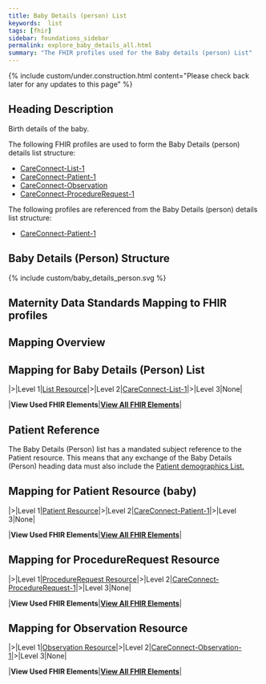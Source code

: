 ```yaml
---
title: Baby Details (person) List
keywords:  list
tags: [fhir]
sidebar: foundations_sidebar
permalink: explore_baby_details_all.html
summary: "The FHIR profiles used for the Baby details (person) List"
---
```

{% include custom/under.construction.html content="Please check back later for any updates to this page" %}

## Heading Description ##
Birth details of the baby.

The following FHIR profiles are used to form the Baby Details (person) details list structure:

- [CareConnect-List-1](https://fhir.hl7.org.uk/STU3/StructureDefinition/CareConnect-List-1)
- [CareConnect-Patient-1](https://fhir.hl7.org.uk/STU3/StructureDefinition/CareConnect-Patient-1)
- [CareConnect-Observation](https://fhir.hl7.org.uk/STU3/StructureDefinition/CareConnect-Observation-1)
- [CareConnect-ProcedureRequest-1](https://fhir.hl7.org.uk/STU3/StructureDefinition/CareConnect-ProcedureRequest-1)

The following profiles are referenced from the Baby Details (person) details list structure:

- [CareConnect-Patient-1](https://fhir.hl7.org.uk/STU3/StructureDefinition/CareConnect-Patient-1)

## Baby Details (Person) Structure ##

{% include custom/baby_details_person.svg %}

## Maternity Data Standards Mapping to FHIR profiles ##

## Mapping Overview ##

## Mapping for Baby Details (Person) List ##

|>|Level 1|[List Resource](http://hl7.org/fhir/stu3/list.html)|>|Level 2|[CareConnect-List-1](https://fhir.hl7.org.uk/STU3/StructureDefinition/CareConnect-List-1)|>|Level 3|None|

|**View Used FHIR Elements**|**[View All FHIR Elements](explore_baby_details.html#mapping-for-baby-details-person-list)**|

## Patient Reference ##

The Baby Details (Person) list has a mandated subject reference to the Patient resource. This means that any exchange of the Baby Details (Person) heading data must also include the [Patient demographics List.](explore_patient_demographics.html)


## Mapping for Patient Resource (baby) ##

|>|Level 1|[Patient Resource](http://hl7.org/fhir/stu3/patient.html)|>|Level 2|[CareConnect-Patient-1](https://fhir.hl7.org.uk/STU3/StructureDefinition/CareConnect-Patient-1)|>|Level 3|None|

|**View Used FHIR Elements**|**[View All FHIR Elements](explore_baby_details.html#mapping-for-patient-resource-baby)**|


## Mapping for ProcedureRequest Resource ##

|>|Level 1|[ProcedureRequest Resource](http://hl7.org/fhir/stu3/procedurerequest.html)|>|Level 2|[CareConnect-ProcedureRequest-1](https://fhir.hl7.org.uk/STU3/StructureDefinition/CareConnect-ProcedureRequest-1)|>|Level 3|None|

|**View Used FHIR Elements**|**[View All FHIR Elements](explore_baby_details.html#mapping-for-procedurerequest-resource)**|


## Mapping for Observation Resource ##

|>|Level 1|[Observation Resource](http://hl7.org/fhir/stu3/observation.html)|>|Level 2|[CareConnect-Observation-1](https://fhir.hl7.org.uk/STU3/StructureDefinition/CareConnect-Observation-1)|>|Level 3|None|

|**View Used FHIR Elements**|**[View All FHIR Elements](explore_baby_details.html#mapping-for-observation-resource)**|